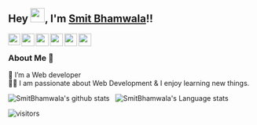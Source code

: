 ## Hey <img src="https://github.com/TheDudeThatCode/TheDudeThatCode/blob/master/Assets/Hi.gif" width="29px">, I'm [Smit Bhamwala](https://www.linkedin.com/in/smit-bhamwala-8195971b0/)!!
<!--
**SmitBhamwala/SmitBhamwala** is a ✨ _special_ ✨ repository because its `README.md` (this file) appears on your GitHub profile.


- 🌱 I’m currently learning **WEB DEVELOPMENT**
- 📫 How to reach me: [smitbhamwala@gmail.com](mailto:smitbhamwala@gmail.com)
- 😄 Pronouns: He/him
- ⚡ Fun fact: I love traveling and listening music
-->



<a href="https://www.linkedin.com/in/smit-bhamwala-8195971b0/">
  <img align="left" width="24px" src="https://cdn.jsdelivr.net/npm/simple-icons@v3/icons/linkedin.svg"  />
</a>
<a href="https://twitter.com/Crazy__SB">
  <img align="left" width="26px" src="https://cdn.jsdelivr.net/npm/simple-icons@v3/icons/twitter.svg" />
</a>
<a href="mailto:smitbhamwala@gmail.com">
  <img align="left" width="26px" src="https://cdn.jsdelivr.net/npm/simple-icons@v3/icons/gmail.svg" />
</a>
<a href="https://www.instagram.com/crazy___sb/">
  <img align="left" width="26px" src="https://cdn.jsdelivr.net/npm/simple-icons@v3/icons/instagram.svg" />
</a>
<a href="https://www.facebook.com/smit.bhamwala">
  <img align="left" width="26px" src="https://cdn.jsdelivr.net/npm/simple-icons@v3/icons/facebook.svg" />
</a>
<a href="https://www.youtube.com/channel/UCisfwEGK92LF8Xcu7nBLtdg">
  <img align="left" width="26px" src="https://cdn.jsdelivr.net/npm/simple-icons@v3/icons/youtube.svg" />
</a>

<br />

### About Me 🚀
🌱 I’m a Web developer</br>
👨‍💻  I am passionate about Web Development & I enjoy learning new things. </br>

![SmitBhamwala's github stats](https://github-readme-stats.vercel.app/api?username=SmitBhamwala&show_icons=true&hide_border=true)&nbsp;&nbsp;
![SmitBhamwala's Language stats](https://github-readme-stats-eight-theta.vercel.app/api/top-langs/?username=SmitBhamwala&layout=compact&langs_count=8&hide_border=true)
<br />


![visitors](https://visitor-badge.laobi.icu/badge?page_id=SmitBhamwala.SmitBhamwala)
